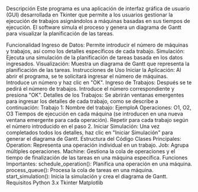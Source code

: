 Descripción
Este programa es una aplicación de interfaz gráfica de usuario (GUI) desarrollada en Tkinter que permite a los usuarios gestionar la ejecución de trabajos asignándolos a máquinas basadas en sus tiempos de ejecución. El software simula el proceso y genera un diagrama de Gantt para visualizar la planificación de las tareas.

Funcionalidad
Ingreso de Datos: Permite introducir el número de máquinas y trabajos, así como los detalles específicos de cada trabajo.
Simulación: Ejecuta una simulación de la planificación de tareas basada en los datos ingresados.
Visualización: Muestra un diagrama de Gantt que representa la planificación de las tareas.
Instrucciones de Uso
Iniciar la Aplicación: Al abrir el programa, se te solicitará ingresar el número de máquinas. Introduce un número y haz clic en "OK".
Ingreso de Trabajos: Después se te pedirá el número de trabajos. Introduce el número correspondiente y presiona "OK".
Detalles de los Trabajos: Se abrirán ventanas emergentes para ingresar los detalles de cada trabajo, como se describe a continuación:
Trabajo 1:
Nombre del trabajo: EjemploA
Operaciones: O1, O2, O3
Tiempos de ejecución en cada máquina (se introducen en una nueva ventana emergente para cada operación).
Repetir para cada trabajo según el número introducido en el paso 2.
Iniciar Simulación: Una vez completados todos los detalles, haz clic en "Iniciar Simulación" para generar el diagrama de Gantt.
Estructura del Código
Clases Principales:
Operation: Representa una operación individual en un trabajo.
Job: Agrupa múltiples operaciones.
Machine: Gestiona la cola de operaciones y el tiempo de finalización de las tareas en una máquina específica.
Funciones Importantes:
schedule_operation(): Planifica una operación en una máquina.
process_queue(): Procesa la cola de tareas en una máquina.
start_simulation(): Inicia la simulación y crea el diagrama de Gantt.
Requisitos
Python 3.x
Tkinter
Matplotlib
